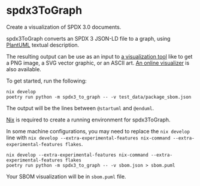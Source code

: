 # spdx3ToGraph

Create a visualization of SPDX 3.0 documents.

spdx3ToGraph converts an SPDX 3 JSON-LD file to a graph, using
[PlantUML](https://en.wikipedia.org/wiki/PlantUML) textual description.

The resulting output can be use as an input to
[a visualization tool](https://plantuml.com/) like to get a PNG image, a SVG
vector graphic, or an ASCII art.
[An online visualizer](https://www.plantuml.com/plantuml/uml/SyfFKj2rKt3CoKnELR1Io4ZDoSa70000)
is also available.

To get started, run the following:

```shell
nix develop
poetry run python -m spdx3_to_graph -- -v test_data/package_sbom.json 
```

The output will be the lines between `@startuml` and `@enduml`.

[Nix](https://nixos.org/) is required to create a running environment for
spdx3ToGraph.

In some machine configurations, you may need to replace the `nix develop` line
with
`nix develop --extra-experimental-features nix-command --extra-experimental-features flakes`.

```shell
nix develop --extra-experimental-features nix-command --extra-experimental-features flakes
poetry run python -m spdx3_to_graph -- -v sbom.json > sbom.puml
```

Your SBOM visualization will be in `sbom.puml` file.
